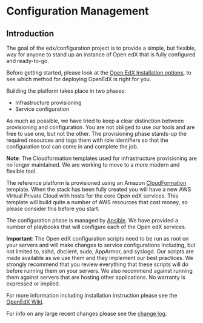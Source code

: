 # Configuration Management

## Introduction

The goal of the edx/configuration project is to provide a simple, but
flexible, way for anyone to stand up an instance of Open edX that is
fully configured and ready-to-go.

Before getting started, please look at the [Open EdX Installation options](https://open.edx.org/installation-options), to see which method for deploying OpenEdX is right for you.

Building the platform takes place in two phases:

* Infrastructure provisioning
* Service configuration

As much as possible, we have tried to keep a clear distinction between
provisioning and configuration.  You are not obliged to use our tools
and are free to use one, but not the other.  The provisioning phase
stands-up the required resources and tags them with role identifiers
so that the configuration tool can come in and complete the job.

__Note__: The Cloudformation templates used for infrastructure provisioning are no longer maintained. We are working to move to a more modern and flexible tool.

The reference platform is provisioned using an Amazon
[CloudFormation](http://aws.amazon.com/cloudformation/) template.
When the stack has been fully created you will have a new AWS Virtual
Private Cloud with hosts for the core Open edX services.  This template
will build quite a number of AWS resources that cost money, so please
consider this before you start.

The configuration phase is managed by [Ansible](http://ansible.com/).
We have provided a number of playbooks that will configure each of
the Open edX services.

__Important__: 
The Open edX configuration scripts need to be run as root on your servers and will make changes to service configurations including, but not limited to, sshd, dhclient, sudo, AppArmor, and syslogd. Our scripts are made available as we use them and they implement our best practices. We strongly recommend that you review everything that these scripts will do before running them on your servers. We also recommend against running them against servers that are hosting other applications. No warranty is expressed or implied.

For more information including installation instruction please see the [OpenEdX Wiki](https://openedx.atlassian.net/wiki/display/OpenOPS/Open+edX+Operations+Home).

For info on any large recent changes please see the [change log](https://github.com/edx/configuration/blob/master/CHANGELOG.md).
